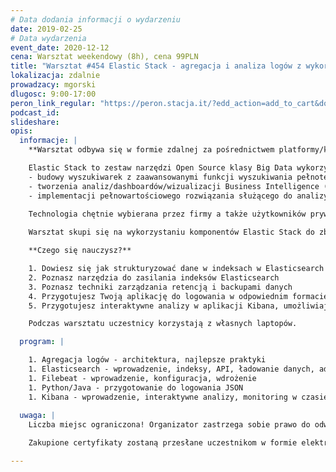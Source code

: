 ```yaml
---
# Data dodania informacji o wydarzeniu
date: 2019-02-25
# Data wydarzenia
event_date: 2020-12-12
cena: Warsztat weekendowy (8h), cena 99PLN
title: "Warsztat #454 Elastic Stack - agregacja i analiza logów z wykorzystaniem narzędzi Big Data"
lokalizacja: zdalnie
prowadzacy: mgorski
dlugosc: 9:00-17:00
peron_link_regular: "https://peron.stacja.it/?edd_action=add_to_cart&download_id=4767&edd_options[price_id]=1"
podcast_id:
slideshare:
opis:
  informacje: |
    **Warsztat odbywa się w formie zdalnej za pośrednictwem platformy/komunikatora online, z wykorzystaniem dźwięku, obrazu z kamery, udostępniania ekranu komputera prowadzącego i uczestników.** 

    Elastic Stack to zestaw narzędzi Open Source klasy Big Data wykorzystywany m.in. do:
    - budowy wyszukiwarek z zaawansowanymi funkcji wyszukiwania pełnotekstowego (na wzór Google Search)
    - tworzenia analiz/dashboardów/wizualizacji Business Intelligence (w tym wizualizacji danych geolokalizacyjnych)
    - implementacji pełnowartościowego rozwiązania służącego do analizy logów aplikacyjnych czy metryk
    
    Technologia chętnie wybierana przez firmy a także użytkowników prywatnych ze względu na ogromny wachlarz możliwości, duże wsparcie społeczności i świetną dokumentację, znacząco obniżającą próg wejścia dla nowych użytkowników.

    Warsztat skupi się na wykorzystaniu komponentów Elastic Stack do zbierania i analizy logów aplikacyjnych.

    **Czego się nauczysz?** 

    1. Dowiesz się jak strukturyzować dane w indeksach w Elasticsearch
    2. Poznasz narzędzia do zasilania indeksów Elasticsearch
    3. Poznasz techniki zarządzania retencją i backupami danych
    4. Przygotujesz Twoją aplikację do logowania w odpowiednim formacie
    5. Przygotujesz interaktywne analizy w aplikacji Kibana, umożliwiające wyciąganie wniosków z zebranych danych

    Podczas warsztatu uczestnicy korzystają z własnych laptopów. 

  program: |

    1. Agregacja logów - architektura, najlepsze praktyki
    1. Elasticsearch - wprowadzenie, indeksy, API, ładowanie danych, administracja
    1. Filebeat - wprowadzenie, konfiguracja, wdrożenie
    1. Python/Java - przygotowanie do logowania JSON
    1. Kibana - wprowadzenie, interaktywne analizy, monitoring w czasie rzeczywistym
  
  uwaga: |
    Liczba miejsc ograniczona! Organizator zastrzega sobie prawo do odwołania wydarzenia w przypadku niezgłoszenia się minimalnej liczby uczestników.

    Zakupione certyfikaty zostaną przesłane uczestnikom w formie elektronicznej po warsztacie. Jeśli chcesz otrzymać zakupiony certyfikat w formie papierowej, zgłoś to mailowo na adres kontakt@stacja.it.

---
```

